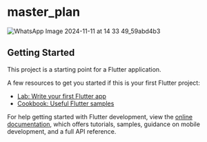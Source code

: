 # master_plan

![WhatsApp Image 2024-11-11 at 14 33 49_59abd4b3](https://github.com/user-attachments/assets/b3655c66-12ea-4b6b-b382-cc5c4e73f0ed)


## Getting Started

This project is a starting point for a Flutter application.

A few resources to get you started if this is your first Flutter project:

- [Lab: Write your first Flutter app](https://docs.flutter.dev/get-started/codelab)
- [Cookbook: Useful Flutter samples](https://docs.flutter.dev/cookbook)

For help getting started with Flutter development, view the
[online documentation](https://docs.flutter.dev/), which offers tutorials,
samples, guidance on mobile development, and a full API reference.
